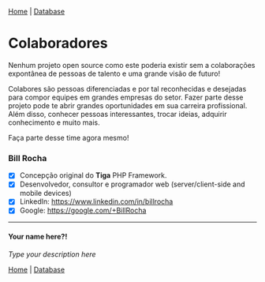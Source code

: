 [Home](https://github.com/sexcod/Tiga/tree/master/php/Lib/Doc/README.md)
 | [Database](https://github.com/sexcod/Tiga/tree/master/php/Lib/Doc/database.md)
 
# Colaboradores  
Nenhum projeto open source como este poderia existir sem a colaborações expontânea de pessoas de talento e uma grande visão de futuro!

Colabores são pessoas diferenciadas e por tal reconhecidas e desejadas para compor equipes em grandes empresas do setor. Fazer parte desse projeto pode te abrir grandes oportunidades em sua carreira profissional. Além disso, conhecer pessoas interessantes, trocar ideias, adquirir conhecimento e muito mais.

Faça parte desse time agora mesmo!


### Bill Rocha 
- [x] Concepção original do **Tiga** PHP Framework.   
- [x] Desenvolvedor, consultor e programador web (server/client-side and mobile devices)    
- [x] LinkedIn: https://www.linkedin.com/in/billrocha    
- [x] Google: https://google.com/+BillRocha  

---
  
#### Your name here?!
_Type your description here_


[Home](https://github.com/sexcod/Tiga/tree/master/php/Lib/Doc/README.md)
 | [Database](https://github.com/sexcod/Tiga/tree/master/php/Lib/Doc/database.md)
